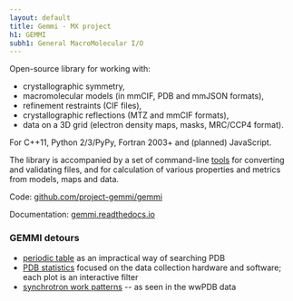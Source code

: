 ```yaml
---
layout: default
title: Gemmi - MX project
h1: GEMMI
subh1: General MacroMolecular I/O
---
```


Open-source library for working with:

* crystallographic symmetry,
* macromolecular models (in mmCIF, PDB and mmJSON formats),
* refinement restraints (CIF files),
* crystallographic reflections (MTZ and mmCIF formats),
* data on a 3D grid (electron density maps, masks, MRC/CCP4 format).

For C++11, Python 2/3/PyPy, Fortran 2003+ and (planned) JavaScript.

The library is accompanied by a set of command-line
[tools](https://gemmi.readthedocs.io/en/latest/utils.html) for converting
and validating files,
and&nbsp;for&nbsp;calculation of various properties and metrics
from models, maps and data.

Code: [github.com/project-gemmi/gemmi](https://github.com/project-gemmi/gemmi)

Documentation: [gemmi.readthedocs.io](https://gemmi.readthedocs.io/)

### GEMMI detours

* [periodic table](https://project-gemmi.github.io/periodic-table/)
  as an impractical way of searching PDB
* [PDB statistics](https://project-gemmi.github.io/pdb-stats/) focused
  on the data collection hardware and software; each plot is an interactive filter
* [synchrotron work patterns](https://project-gemmi.github.io/pdb-stats/calendar.html) --
  as seen in the wwPDB data
